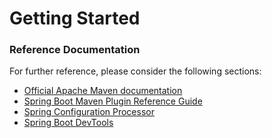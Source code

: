 # Getting Started

### Reference Documentation
For further reference, please consider the following sections:

* [Official Apache Maven documentation](https://maven.apache.org/guides/index.html)
* [Spring Boot Maven Plugin Reference Guide](https://docs.spring.io/spring-boot/docs/2.1.8.RELEASE/maven-plugin/)
* [Spring Configuration Processor](https://docs.spring.io/spring-boot/docs/2.1.8.RELEASE/reference/htmlsingle/#configuration-metadata-annotation-processor)
* [Spring Boot DevTools](https://docs.spring.io/spring-boot/docs/2.1.8.RELEASE/reference/htmlsingle/#using-boot-devtools)

